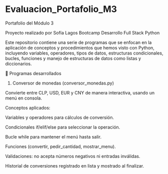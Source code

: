 # Evaluacion_Portafolio_M3

Portafolio del Módulo 3

Proyecto realizado por Sofía Lagos
Bootcamp Desarrollo Full Stack Python

Este repositorio contiene una serie de programas que se enfocan en la aplicación de conceptos y procedimientos que hemos visto con Python, incluyendo variables, operadores, tipos de datos, estructuras condicionales, bucles, funciones y manejo de estructuras de datos como listas y diccionarios.

🧩 Programas desarrollados
1. Conversor de monedas (conversor_monedas.py)

Convierte entre CLP, USD, EUR y CNY de manera interactiva, usando un menú en consola.

Conceptos aplicados:

Variables y operadores para cálculos de conversión.

Condicionales if/elif/else para seleccionar la operación.

Bucle while para mantener el menú hasta salir.

Funciones (convertir, pedir_cantidad, mostrar_menu).

Validaciones: no acepta números negativos ni entradas inválidas.

Historial de conversiones registrado en lista y mostrado al finalizar.
